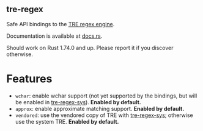 tre-regex
---------
Safe API bindings to the [TRE regex engine](https://laurikari.net/tre).

Documentation is available at [docs.rs](https://docs.rs/crate/tre-regex/latest).

Should work on Rust 1.74.0 and up. Please report it if you discover otherwise.

Features
========
* `wchar`: enable wchar support (not yet supported by the bindings, but will be enabled in [tre-regex-sys](https://crates.io/crates/tre-regex-sys)). **Enabled by default.**
* `approx`: enable approximate matching support. **Enabled by default.**
* `vendored`: use the vendored copy of TRE with [tre-regex-sys](https://crates.io/crates/tre-regex-sys); otherwise use the system TRE. **Enabled by default.**
